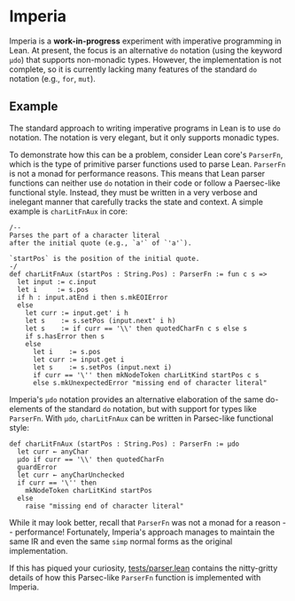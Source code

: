 # Imperia

Imperia is a **work-in-progress** experiment with imperative programming in Lean. At present, the focus is an alternative `do` notation (using the keyword `μdo`) that supports non-monadic types. However, the implementation is not complete, so it is currently lacking many features of the standard `do` notation (e.g., `for`, `mut`).

## Example

The standard approach to writing imperative programs in Lean is to use  `do` notation. The notation is very elegant, but it only supports monadic types.

To demonstrate how this can be a problem, consider Lean core's `ParserFn`, which is the type of primitive parser functions used to parse Lean. `ParserFn` is not a monad for performance reasons. This means that Lean parser functions can neither use `do` notation in their code or follow a Paersec-like functional style. Instead, they must be written in a very verbose and inelegant  manner that carefully tracks the state and context. A simple example is `charLitFnAux` in core:

```lean
/--
Parses the part of a character literal
after the initial quote (e.g., `a'` of `'a'`).

`startPos` is the position of the initial quote.
-/
def charLitFnAux (startPos : String.Pos) : ParserFn := fun c s =>
  let input := c.input
  let i     := s.pos
  if h : input.atEnd i then s.mkEOIError
  else
    let curr := input.get' i h
    let s    := s.setPos (input.next' i h)
    let s    := if curr == '\\' then quotedCharFn c s else s
    if s.hasError then s
    else
      let i    := s.pos
      let curr := input.get i
      let s    := s.setPos (input.next i)
      if curr == '\'' then mkNodeToken charLitKind startPos c s
      else s.mkUnexpectedError "missing end of character literal"
```

Imperia's `μdo` notation provides an alternative elaboration of the same do-elements of the standard `do` notation, but with support for types like `ParserFn`. With  `μdo`, `charLitFnAux` can be written in Parsec-like functional style:

```lean
def charLitFnAux (startPos : String.Pos) : ParserFn := μdo
  let curr ← anyChar
  μdo if curr == '\\' then quotedCharFn
  guardError
  let curr ← anyCharUnchecked
  if curr == '\'' then
    mkNodeToken charLitKind startPos
  else
    raise "missing end of character literal"
```

While it may look better, recall that `ParserFn` was not a monad for a reason -- performance! Fortunately, Imperia's approach manages to maintain the same IR and even the same `simp` normal forms as the original implementation.

If this has piqued your curiosity, [tests/parser.lean](tests/parser.lean) contains the nitty-gritty details of how this Parsec-like `ParserFn` function is implemented with Imperia.
